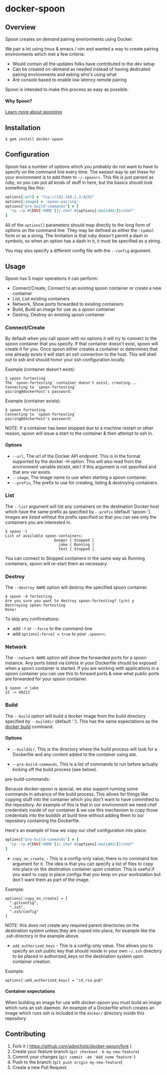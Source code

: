 # docker-spoon

## Overview
Spoon creates on demand pairing environments using Docker.

We pair a lot using tmux & emacs / vim and wanted a way to create
pairing environments which met a few criteria:

- Would contain all the updates folks have contributed to the dev setup
- Can be created on-demand as needed instead of having dedicated pairing
  environments and asking who's using what
- Are console based to enable low latency remote pairing

Spoon is intended to make this process as easy as possible.

#### Why Spoon?
[Learn more about spooning](https://www.youtube.com/watch?v=dYBjVTMUQY0)

## Installation

```
$ gem install docker-spoon
```

## Configuration

Spoon has a number of options which you probably do not want to have to
specify on the command line every time. The easiest way to set these for
your environment is to add them to `~/.spoonrc`. This file is just
parsed as ruby, so you can put all kinds of stuff in here, but the
basics should look something like this:

```ruby
options[:url] = "tcp://192.168.1.3:4243"
options[:image] = 'spoon-pairing'
options["pre-build-commands"] = [
  "cp -rp #{ENV['HOME']}/.chef #{options[:builddir]}/chef"
]
```

All of the `options[]` parameters should map directly to the long form
of options on the command line. They may be defined as either the
`:symbol` form or as a string. The limitation is that ruby doesn't
permit a dash in symbols, so when an option has a dash in it, it must be
specified as a string.

You may also specify a different config file with the `--config`
argument.

## Usage

Spoon has 5 major operations it can perform:

- Connect/Create, Connect to an existing spoon container or create a new
  container
- List, List existing containers
- Network, Show ports forwarded to existing containers
- Build, Build an image for use as a spoon container
- Destroy, Destroy an existing spoon container

### Connect/Create

By default when you call spoon with no options it will try to connect to
the spoon container that you specify. If that container doesn't exist,
spoon will create it for you. Once spoon either creates a container or
determines that one already exists it will start an ssh connection to
the host. This will shell out to ssh and should honor your ssh
configuration locally.

Example (container doesn't exist):
```shell
$ spoon fortesting
The `spoon-fortesting` container doesn't exist, creating...
Connecting to `spoon-fortesting`
pairing@dockerhost's password:
```

Example (container exists):
```shell
$ spoon fortesting
Connecting to `spoon-fortesting`
pairing@dockerhost's password:
```

NOTE: If a container has been stopped due to a machine restart or other
reason, spoon will issue a start to the container & then attempt to ssh
in.

#### Options

- `--url`, The url of the Docker API endpoint. This is in the format
  supported by the docker -H option. This will also read from the
  environment variable `DOCKER_HOST` if this argument is not specified
  and that env var exists.
- `--image`, The image name to use when starting a spoon container.
- `--prefix`, The prefix to use for creating, listing & destroying
  containers.

### List

The `--list` argument will list any containers on the destination Docker
host which have the same prefix as specified by `--prefix` (default
'spoon-'). Images are listed without the prefix specified so that you
can see only the containers you are interested in.

```shell
$ spoon -l
List of available spoon containers:
                      booger [ Stopped ]
                        jake [ Running ]
                        test [ Stopped ]
```

You can connect to Stopped containers in the same way as Running
containers, spoon will re-start them as necessary.

### Destroy

The `--destroy NAME` option will destroy the specified spoon container.

```shell
$ spoon -d fortesting
Are you sure you want to destroy spoon-fortesting? (y/n) y
Destroying spoon-fortesting
Done!
```

To skip any confirmations:

  * add `-f` or `--force` to the command-line
  * add `options[:force] = true` to your `.spoonrc`.

### Network

The `--network NAME` option will show the forwarded ports for a spoon
instance. Any ports listed via `EXPOSE` in your Dockerfile should be
exposed when a spoon container is started. If you are working with
applications in a spoon container you can use this to forward ports &
view what public ports are forwarded for your spoon container.

```
$ spoon -n jake
22 -> 49213
```

### Build

The `--build` option will build a docker image from the build directory
specified by `--builddir` (default '.'). This has the same expectations
as the [docker
build](https://docs.docker.com/reference/commandline/cli/#build)
command.

#### Options

- `--builddir`, This is the directory where the build process will look
  for a Dockerfile and any content added to the container using `ADD`.

- `--pre-build-commands`, This is a list of commands to run before
  actually kicking off the build process (see below).

pre-build-commands:

Because docker-spoon is special, we also support running some
commands in advance of the build process. This allows for things like
copying stuff into the container which you don't want to have committed
to the repository. An example of this is that in our environment we need
chef credentials inside of our container & we use this mechanism to copy
those credentials into the builddir at build time without adding them to
our repository containing the Dockerfile.

Here's an example of how we copy our chef configuration into place:
```ruby
options["pre-build-commands"] = [
  "cp -rp #{ENV['HOME']}/.chef #{options[:builddir]}/chef"
]
```

- `copy_on_create`, - This is a config-only value, there is no command
  line argument for it. The idea is that you can specify a list of files
  to copy into place on the destination container upon creation. This is
  useful if you want to copy in place configs that you keep on your
  workstation but don't want them as part of the image.

Example:
```
options[:copy_on_create] = [
  ".gitconfig",
  ".ssh",
  ".ssh/config"
]
```
NOTE: this does not create any required parent directories on the
destination system unless they are copied into place, for example like
the .ssh directory in the example above.

- `add_authorized_keys` - This is a config-only value. This allows you
  to specify an ssh public key that should reside in your own `~/.ssh`
  directory to be placed in authorized_keys on the destination system
  upon container creation.

Example:
```
options[:add_authorized_keys] = "id_rsa.pub"
```

#### Container expectations

When building an image for use with docker-spoon you must build an
image which runs an ssh daemon. An example of a Dockerfile which
creates an image which runs ssh is included in the `docker/`
directory inside this repository

## Contributing

1. Fork it ( https://github.com/adnichols/docker-spoon/fork )
2. Create your feature branch (`git checkout -b my-new-feature`)
3. Commit your changes (`git commit -am 'Add some feature'`)
4. Push to the branch (`git push origin my-new-feature`)
5. Create a new Pull Request

